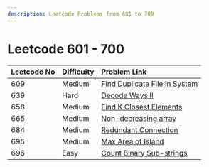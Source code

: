 ```yaml
---
description: Leetcode Problems from 601 to 700
---
```


# Leetcode 601 - 700



| Leetcode No | Difficulty | Problem Link |
| :--- | :--- | :--- |
| 609 | Medium | [Find Duplicate File in System](../difficulty-based-problem-index/leetcode-medium/leetcode-609-find-duplicate-file-in-system.md) |
| 639 | Hard | [Decode Ways II](../difficulty-based-problem-index/leetcode-hard/leetcode-639-decode-ways-ii.md) |
| 658 | Medium | [Find K Closest Elements](../difficulty-based-problem-index/leetcode-medium/leetcode-658-find-k-closest-elements.md) |
| 665 | Medium | [Non-decreasing array](../difficulty-based-problem-index/leetcode-medium/leetcode-665-non-decreasing-array.md) |
| 684 | Medium | [Redundant Connection](../difficulty-based-problem-index/leetcode-medium/leetcode-684-redundant-connection.md) |
| 695 | Medium | [Max Area of Island](../difficulty-based-problem-index/leetcode-medium/leetcode-695-max-area-of-island.md) |
| 696 | Easy | [Count Binary Sub-strings](../difficulty-based-problem-index/leetcode-easy/leetcode-696-count-binary-sub-strings.md) |

